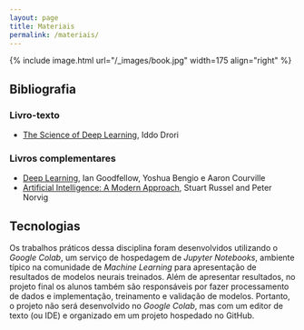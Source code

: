 ```yaml
---
layout: page
title: Materiais
permalink: /materiais/
---
```


{% include image.html url="/_images/book.jpg" width=175 align="right" %}

## Bibliografia

### Livro-texto

- [The Science of Deep Learning](https://www.thescienceofdeeplearning.org/), Iddo Drori

### Livros complementares

- [Deep Learning](https://www.deeplearningbook.org/), Ian Goodfellow, Yoshua Bengio e Aaron Courville
- [Artificial Intelligence: A Modern Approach](https://aima.cs.berkeley.edu/), Stuart Russel and Peter Norvig

## Tecnologias

Os trabalhos práticos dessa disciplina foram desenvolvidos utilizando o *Google Colab*, um serviço de hospedagem
de *Jupyter Notebooks*, ambiente típico na comunidade de *Machine Learning* para apresentação de resultados de modelos neurais treinados. Além de apresentar resultados, no projeto final os alunos também são responsáveis por fazer processamento de dados e implementação, treinamento e validação de modelos. Portanto, o projeto não será desenvolvido no *Google Colab*, mas com um editor de texto (ou IDE) e organizado em um projeto hospedado no GitHub.